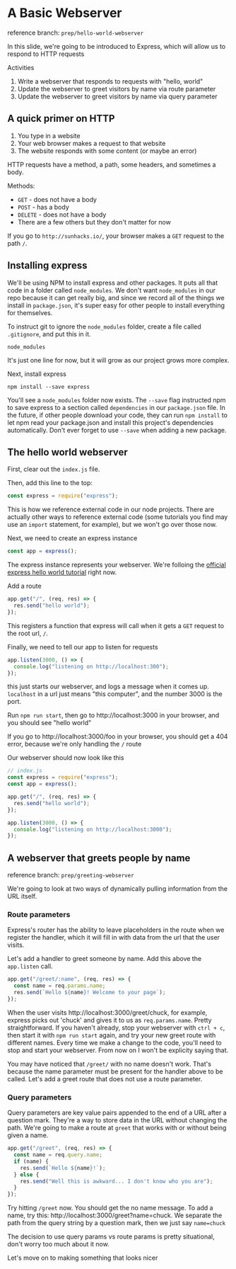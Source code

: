 # A Basic Webserver

reference branch: `prep/hello-world-webserver`

In this slide, we're going to be introduced to Express, which will allow us to respond to HTTP requests

Activities

1. Write a webserver that responds to requests with "hello, world"
2. Update the webserver to greet visitors by name via route parameter
3. Update the webserver to greet visitors by name via query parameter

## A quick primer on HTTP

1. You type in a website
2. Your web browser makes a request to that website
3. The website responds with some content (or maybe an error)

HTTP requests have a method, a path, some headers, and sometimes a body.

Methods:

- `GET` - does not have a body
- `POST` - has a body
- `DELETE` - does not have a body
- There are a few others but they don't matter for now

If you go to `http://sunhacks.io/`, your browser makes a `GET` request to the path `/`.

## Installing express

We'll be using NPM to install express and other packages. It puts all that code in a folder called `node_modules`. We don't want `node_modules` in our repo because it can get really big, and since we record all of the things we install in `package.json`, it's super easy for other people to install everything for themselves.

To instruct git to ignore the `node_modules` folder, create a file called `.gitignore`, and put this in it.

```
node_modules
```

It's just one line for now, but it will grow as our project grows more complex.

Next, install express

```
npm install --save express
```

You'll see a `node_modules` folder now exists. The `--save` flag instructed npm to save express to a section called `dependencies` in our `package.json` file. In the future, if other people download your code, they can run `npm install` to let npm read your package.json and install this project's dependencies automatically. Don't ever forget to use `--save` when adding a new package.

## The hello world webserver

First, clear out the `index.js` file.

Then, add this line to the top:

```js
const express = require("express");
```

This is how we reference external code in our node projects. There are actually other ways to reference external code 
(some tutorials you find may use an `import` statement, for example), but we won't go over those now.

Next, we need to create an express instance

```js
const app = express();
```

The express instance represents your webserver. We're folloing the [official express hello world tutorial](https://expressjs.com/en/starter/hello-world.html) right now.

Add a route

```javascript
app.get("/", (req, res) => {
  res.send("hello world");
});
```
This registers a function that express will call when it gets a `GET` request to the root url, `/`.

Finally, we need to tell our app to listen for requests

```javascript
app.listen(3000, () => {
  console.log("listening on http://localhost:300");
});
```

this just starts our webserver, and logs a message when it comes up. `localhost` in a url just means "this computer", and the number 3000 is the port.

Run `npm run start`, then go to http://localhost:3000 in your browser, and you should see "hello world"

If you go to http://localhost:3000/foo in your browser, you should get a 404 error, because we're only handling the `/` route

Our webserver should now look like this

```javascript
// index.js
const express = require("express");
const app = express();

app.get("/", (req, res) => {
  res.send("hello world");
});

app.listen(3000, () => {
  console.log("listening on http://localhost:3000");
});
```

## A webserver that greets people by name

reference branch: `prep/greeting-webserver`

We're going to look at two ways of dynamically pulling information from the URL itself.

### Route parameters

Express's router has the ability to leave placeholders in the route when we register the handler, which it will fill in with data from the url that the user visits.

Let's add a handler to greet someone by name. Add this above the `app.listen` call.

```javascript
app.get("/greet/:name", (req, res) => {
  const name = req.params.name;
  res.send(`Hello ${name}! Welcome to your page`);
});
```

When the user visits http://localhost:3000/greet/chuck, for example, express picks out 'chuck' and gives it to us as `req.params.name`. Pretty straightforward. If you haven't already, stop your webserver with `ctrl + c`, then start it with `npm run start` again, and try your new greet route with different names. Every time we make a change to the code, you'll need to stop and start your webserver. From now on I won't be explicity saying that.

You may have noticed that `/greet/` with no name doesn't work. That's because the name parameter must be present for the handler above to be called. Let's add a greet route that does not use a route parameter.

### Query parameters

Query parameters are key value pairs appended to the end of a URL after a question mark. They're a way to store data in the URL without changing the path. We're going to make a route at `greet` that works with or without being given a name.

```javascript
app.get("/greet", (req, res) => {
  const name = req.query.name;
  if (name) {
    res.send(`Hello ${name}!`);
  } else {
    res.send("Well this is awkward... I don't know who you are");
  }
});
```

Try hitting `/greet` now. You should get the no name message. To add a name, try this: http://localhost:3000/greet?name=chuck. We separate the path from the query string by a question mark, then we just say `name=chuck`

The decision to use query params vs route params is pretty situational, don't worry too much about it now.

Let's move on to making something that looks nicer
